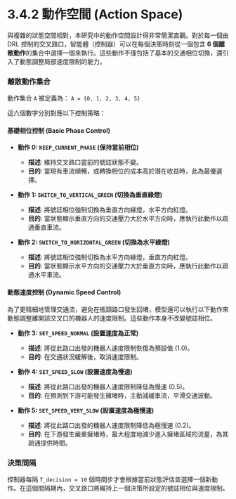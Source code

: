 # 3.4.2 動作空間 (Action Space)

與複雜的狀態空間相對，本研究中的動作空間設計得非常簡潔直觀。對於每一個由 DRL 控制的交叉路口，智能體（控制器）可以在每個決策時刻從一個包含 **6 個離散動作**的集合中選擇一個來執行。這些動作不僅包括了基本的交通相位切換，還引入了動態調整局部速度限制的能力。

### 離散動作集合

動作集合 `A` 被定義為：
`A = {0, 1, 2, 3, 4, 5}`

這六個數字分別對應以下控制策略：

#### 基礎相位控制 (Basic Phase Control)

*   **動作 0: `KEEP_CURRENT_PHASE` (保持當前相位)**
    *   **描述**: 維持交叉路口當前的號誌狀態不變。
    *   **目的**: 當現有車流順暢，或轉換相位的成本高於潛在收益時，此為最優選擇。

*   **動作 1: `SWITCH_TO_VERTICAL_GREEN` (切換為垂直綠燈)**
    *   **描述**: 將號誌相位強制切換為垂直方向綠燈，水平方向紅燈。
    *   **目的**: 當狀態顯示垂直方向的交通壓力大於水平方向時，應執行此動作以疏通垂直車流。

*   **動作 2: `SWITCH_TO_HORIZONTAL_GREEN` (切換為水平綠燈)**
    *   **描述**: 將號誌相位強制切換為水平方向綠燈，垂直方向紅燈。
    *   **目的**: 當狀態顯示水平方向的交通壓力大於垂直方向時，應執行此動作以疏通水平車流。

#### 動態速度控制 (Dynamic Speed Control)

為了更精細地管理交通流，避免在瓶頸路口發生回堵，模型還可以執行以下動作來動態調整離開該交叉口的機器人的速度限制。這些動作本身不改變號誌相位。

*   **動作 3: `SET_SPEED_NORMAL` (設置速度為正常)**
    *   **描述**: 將從此路口出發的機器人速度限制恢復為預設值 (1.0)。
    *   **目的**: 在交通狀況緩解後，取消速度限制。

*   **動作 4: `SET_SPEED_SLOW` (設置速度為慢速)**
    *   **描述**: 將從此路口出發的機器人速度限制降低為慢速 (0.5)。
    *   **目的**: 在預測到下游可能發生擁堵時，主動減緩車流，平滑交通波動。

*   **動作 5: `SET_SPEED_VERY_SLOW` (設置速度為極慢速)**
    *   **描述**: 將從此路口出發的機器人速度限制降低為極慢速 (0.2)。
    *   **目的**: 在下游發生嚴重擁堵時，最大程度地減少進入擁堵區域的流量，為其疏通提供時間。

### 決策間隔

控制器每隔 `T_decision = 10` 個時間步才會根據當前狀態評估並選擇一個新動作。在這個間隔期內，交叉路口將維持上一個決策所設定的號誌相位與速度限制。 